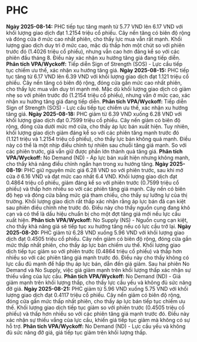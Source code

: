 # PHC

**Ngày 2025-08-14:** PHC tiếp tục tăng mạnh từ 5.77 VND lên 6.17 VND với khối lượng giao dịch đạt 1.2154 triệu cổ phiếu. Cây nến tăng có biên độ rộng và đóng cửa ở mức cao nhất phiên, cho thấy lực mua vẫn rất mạnh. Khối lượng giao dịch duy trì ở mức cao, mặc dù thấp hơn một chút so với phiên trước đó (1.4026 triệu cổ phiếu), nhưng vẫn cao hơn đáng kể so với các phiên đầu tháng 8. Điều này xác nhận xu hướng tăng giá đang tiếp diễn. **Phân tích VPA/Wyckoff:** Tiếp diễn Sign of Strength (SOS) - Lực cầu tiếp tục chiếm ưu thế, xác nhận xu hướng tăng giá.
**Ngày 2025-08-15:** PHC tiếp tục tăng từ 6.17 VND lên 6.39 VND với khối lượng giao dịch đạt 1.121 triệu cổ phiếu. Cây nến tăng có biên độ rộng, đóng cửa gần mức cao nhất phiên, cho thấy lực mua vẫn duy trì mạnh mẽ. Mặc dù khối lượng giao dịch có giảm nhẹ so với phiên trước đó (1.2154 triệu cổ phiếu), nhưng vẫn ở mức cao, xác nhận xu hướng tăng giá đang tiếp diễn. **Phân tích VPA/Wyckoff:** Tiếp diễn Sign of Strength (SOS) - Lực cầu tiếp tục chiếm ưu thế, xác nhận xu hướng tăng giá.
**Ngày 2025-08-18:** PHC giảm từ 6.39 VND xuống 6.28 VND với khối lượng giao dịch đạt 0.7599 triệu cổ phiếu. Cây nến giảm có biên độ rộng, đóng cửa dưới mức mở cửa, cho thấy áp lực bán xuất hiện. Tuy nhiên, khối lượng giao dịch giảm đáng kể so với các phiên tăng mạnh trước đó (1.121 triệu và 1.2154 triệu cổ phiếu), cho thấy lực bán không quá mạnh. Điều này có thể là một nhịp điều chỉnh tự nhiên sau chuỗi tăng giá mạnh. So với các phiên trước, giá vẫn giữ được phần lớn thành quả tăng giá. **Phân tích VPA/Wyckoff:** No Demand (ND) - Áp lực bán xuất hiện nhưng không mạnh, cho thấy khả năng điều chỉnh ngắn hạn trong xu hướng tăng.
**Ngày 2025-08-19:** PHC giữ nguyên mức giá 6.28 VND so với phiên trước, sau khi mở cửa ở 6.16 VND và đạt mức cao nhất 6.4 VND. Khối lượng giao dịch đạt 0.4864 triệu cổ phiếu, giảm đáng kể so với phiên trước (0.7599 triệu cổ phiếu) và thấp hơn nhiều so với các phiên tăng giá mạnh. Cây nến có biên độ hẹp và đóng cửa bằng mức giá tham chiếu, cho thấy sự lưỡng lự của thị trường. Khối lượng giao dịch rất thấp xác nhận rằng áp lực bán đã cạn kiệt sau phiên điều chỉnh nhẹ trước đó. Điều này cho thấy nguồn cung đang khô cạn và có thể là dấu hiệu chuẩn bị cho một đợt tăng giá mới nếu lực cầu xuất hiện. **Phân tích VPA/Wyckoff:** No Supply (NS) - Nguồn cung cạn kiệt, cho thấy khả năng giá sẽ tiếp tục xu hướng tăng nếu có lực cầu trở lại.
**Ngày 2025-08-20:** PHC giảm từ 6.28 VND xuống 5.96 VND với khối lượng giao dịch đạt 0.4505 triệu cổ phiếu. Cây nến giảm có biên độ rộng, đóng cửa gần mức thấp nhất phiên, cho thấy áp lực bán chiếm ưu thế. Khối lượng giao dịch tiếp tục giảm so với phiên trước (0.4864 triệu cổ phiếu) và thấp hơn nhiều so với các phiên tăng giá mạnh trước đó. Điều này cho thấy không có lực cầu đủ mạnh để hấp thụ áp lực bán, dẫn đến giá giảm. Sau hai phiên No Demand và No Supply, việc giá giảm mạnh trên khối lượng thấp xác nhận sự thiếu vắng của lực cầu. **Phân tích VPA/Wyckoff:** No Demand (ND) - Giá giảm mạnh trên khối lượng thấp, cho thấy lực cầu yếu và không đủ sức nâng đỡ giá.
**Ngày 2025-08-21:** PHC giảm từ 5.96 VND xuống 5.75 VND với khối lượng giao dịch đạt 0.4117 triệu cổ phiếu. Cây nến giảm có biên độ rộng, đóng cửa gần mức thấp nhất phiên, cho thấy áp lực bán tiếp tục chiếm ưu thế. Khối lượng giao dịch tiếp tục giảm so với phiên trước (0.4505 triệu cổ phiếu) và thấp hơn nhiều so với các phiên tăng giá mạnh trước đó. Điều này xác nhận sự thiếu vắng của lực cầu, khiến giá tiếp tục giảm mà không có sự hỗ trợ. **Phân tích VPA/Wyckoff:** No Demand (ND) - Lực cầu yếu và không đủ sức nâng đỡ giá, giá tiếp tục giảm trên khối lượng thấp.
